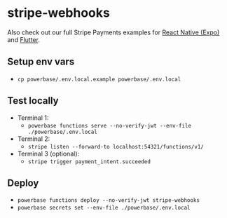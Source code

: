 # stripe-webhooks

Also check out our full Stripe Payments examples for [React Native (Expo)](https://github.com/skorpland/expo-stripe-payments-with-powerbase-functions) and [Flutter](https://github.com/skorpland/flutter-stripe-payments-with-powerbase-functions).

## Setup env vars

- `cp powerbase/.env.local.example powerbase/.env.local`

## Test locally

- Terminal 1:
  - `powerbase functions serve --no-verify-jwt --env-file ./powerbase/.env.local`
- Terminal 2:
  - `stripe listen --forward-to localhost:54321/functions/v1/`
- Terminal 3 (optional):
  - `stripe trigger payment_intent.succeeded`

## Deploy

- `powerbase functions deploy --no-verify-jwt stripe-webhooks`
- `powerbase secrets set --env-file ./powerbase/.env.local`

